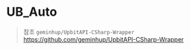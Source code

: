 # UB_Auto

>참조 `geminhup/UpbitAPI-CSharp-Wrapper` https://github.com/geminhup/UpbitAPI-CSharp-Wrapper
